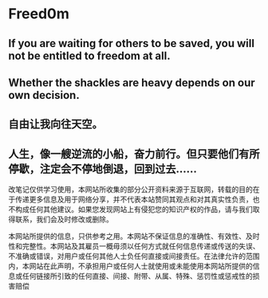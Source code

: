 # Freed0m

## If you are waiting for others to be saved, you will not be entitled to freedom at all.


## Whether the shackles are heavy depends on our own decision.


## 自由让我向往天空。

## 人生，像一艘逆流的小船，奋力前行。但只要他们有所停歇，注定会不停地倒退，回到过去......

改笔记仅供学习使用，本网站所收集的部分公开资料来源于互联网，转载的目的在于传递更多信息及用于网络分享，并不代表本站赞同其观点和对其真实性负责，也不构成任何其他建议。如果您发现网站上有侵犯您的知识产权的作品，请与我们取得联系，我们会及时修改或删除。

本网站所提供的信息，只供参考之用。本网站不保证信息的准确性、有效性、及时性和完整性。本网站及其雇员一概毋须以任何方式就任何信息传递或传送的失误、不准确或错误，对用户或任何其他人士负任何直接或间接责任。在法律允许的范围内，本网站在此声明，不承担用户或任何人士就使用或未能使用本网站所提供的信息或任何链接所引致的任何直接、间接、附带、从属、特殊、惩罚性或惩戒性的损害赔偿
